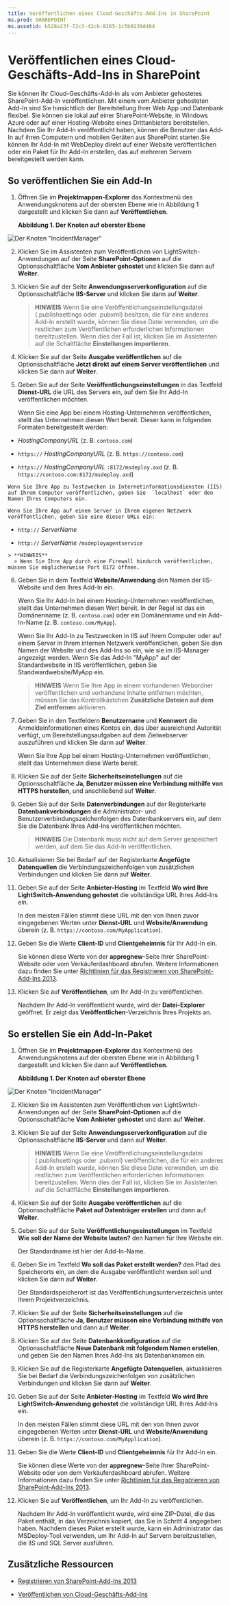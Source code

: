 ```yaml
---
title: Veröffentlichen eines Cloud-Geschäfts-Add-Ins in SharePoint
ms.prod: SHAREPOINT
ms.assetid: b528a23f-72c3-42cb-8265-1c5b9238d404
---
```



# Veröffentlichen eines Cloud-Geschäfts-Add-Ins in SharePoint
Sie können Ihr Cloud-Geschäfts-Add-In als vom Anbieter gehostetes SharePoint-Add-In veröffentlichen. Mit einem vom Anbieter gehosteten Add-In sind Sie hinsichtlich der Bereitstellung Ihrer Web App und Datenbank flexibel. Sie können sie lokal auf einer SharePoint-Website, in Windows Azure oder auf einer Hosting-Website eines Drittanbieters bereitstellen. Nachdem Sie Ihr Add-In veröffentlicht haben, können die Benutzer das Add-In auf ihren Computern und mobilen Geräten aus SharePoint starten.Sie können Ihr Add-In mit WebDeploy direkt auf einer Website veröffentlichen oder ein Paket für Ihr Add-In erstellen, das auf mehreren Servern bereitgestellt werden kann.
## So veröffentlichen Sie ein Add-In
<a name="publish"> </a>


1. Öffnen Sie im **Projektmappen-Explorer** das Kontextmenü des Anwendungsknotens auf der obersten Ebene wie in Abbildung 1 dargestellt und klicken Sie dann auf **Veröffentlichen**.

   **Abbildung 1. Der Knoten auf oberster Ebene**



![Der Knoten "IncidentManager"](images/CBA_IM_18.PNG)





2. Klicken Sie im Assistenten zum Veröffentlichen von LightSwitch-Anwendungen auf der Seite **SharePoint-Optionen** auf die Optionsschaltfläche **Vom Anbieter gehostet** und klicken Sie dann auf **Weiter**.


3. Klicken Sie auf der Seite **Anwendungsserverkonfiguration** auf die Optionsschaltfläche **IIS-Server** und klicken Sie dann auf **Weiter**.

    > **HINWEIS**
      > Wenn Sie eine Veröffentlichungseinstellungsdatei (.publishsettings oder .pubxml) besitzen, die für eine anderes Add-In erstellt wurde, können Sie diese Datei verwenden, um die restlichen zum Veröffentlichen erforderlichen Informationen bereitzustellen. Wenn dies der Fall ist, klicken Sie im Assistenten auf die Schaltfläche **Einstellungen importieren**. 
4. Klicken Sie auf der Seite **Ausgabe veröffentlichen** auf die Optionsschaltfläche **Jetzt direkt auf einem Server veröffentlichen** und klicken Sie dann auf **Weiter**.


5. Geben Sie auf der Seite **Veröffentlichungseinstellungen** in das Textfeld **Dienst-URL** die URL des Servers ein, auf dem Sie Ihr Add-In veröffentlichen möchten.

    Wenn Sie eine App bei einem Hosting-Unternehmen veröffentlichen, stellt das Unternehmen diesen Wert bereit. Dieser kann in folgenden Formaten bereitgestellt werden:

  -  _HostingCompanyURL_ (z. B. `contoso.com`)


  -  `https://` _HostingCompanyURL_ (z. B. `https://contoso.com`)


  -  `https://` _HostingCompanyURL_ `:8172/msdeploy.axd` (z. B. `https://contoso.com:8172/msdeploy.axd`)



    Wenn Sie Ihre App zu Testzwecken in Internetinformationsdiensten (IIS) auf Ihrem Computer veröffentlichen, geben Sie  `localhost` oder den Namen Ihres Computers ein.

    Wenn Sie Ihre App auf einem Server in Ihrem eigenen Netzwerk veröffentlichen, geben Sie eine dieser URLs ein:

  -  `http://` _ServerName_


  -  `http://` _ServerName_ `/msdeployagentservice`



    > **HINWEIS**
      > Wenn Sie Ihre App durch eine Firewall hindurch veröffentlichen, müssen Sie möglicherweise Port 8172 öffnen. 
6. Geben Sie in dem Textfeld **Website/Anwendung** den Namen der IIS-Website und den Ihres Add-In ein.

    Wenn Sie Ihr Add-In bei einem Hosting-Unternehmen veröffentlichen, stellt das Unternehmen diesen Wert bereit. In der Regel ist das ein Domänenname (z. B.  `contoso.com`) oder ein Domänenname und ein Add-In-Name (z. B.  `contoso.com/MyApp`).

    Wenn Sie Ihr Add-In zu Testzwecken in IIS auf Ihrem Computer oder auf einem Server in Ihrem internen Netzwerk veröffentlichen, geben Sie den Namen der Website und des Add-Ins so ein, wie sie im IIS-Manager angezeigt werden. Wenn Sie das Add-In "MyApp" auf der Standardwebsite in IIS veröffentlichen, geben Sie Standwardwebsite/MyApp ein.

    > **HINWEIS**
      > Wenn Sie Ihre App in einem vorhandenen Webordner veröffentlichen und vorhandene Inhalte entfernen möchten, müssen Sie das Kontrollkästchen **Zusätzliche Dateien auf dem Ziel entfernen** aktivieren.
7. Geben Sie in den Textfeldern **Benutzername** und **Kennwort** die Anmeldeinformationen eines Kontos ein, das über ausreichend Autorität verfügt, um Bereitstellungsaufgaben auf dem Zielwebserver auszuführen und klicken Sie dann auf **Weiter**.

    Wenn Sie Ihre App bei einem Hosting-Unternehmen veröffentlichen, stellt das Unternehmen diese Werte bereit.


8. Klicken Sie auf der Seite **Sicherheitseinstellungen** auf die Optionsschaltfläche **Ja, Benutzer müssen eine Verbindung mithilfe von HTTPS herstellen**, und anschließend auf **Weiter**.


9. Geben Sie auf der Seite **Datenverbindungen** auf der Registerkarte **Datenbankverbindungen** die Administrator- und Benutzerverbindungszeichenfolgen des Datenbankservers ein, auf dem Sie die Datenbank Ihres Add-Ins veröffentlichen möchten.

    > **HINWEIS**
      > Die Datenbank muss nicht auf dem Server gespeichert werden, auf dem Sie das Add-In veröffentlichen. 
10. Aktualisieren Sie bei Bedarf auf der Registerkarte **Angefügte Datenquellen** die Verbindungszeichenfolgen von zusätzlichen Verbindungen und klicken Sie dann auf **Weiter**.


11. Geben Sie auf der Seite **Anbieter-Hosting** im Textfeld **Wo wird Ihre LightSwitch-Anwendung gehostet** die vollständige URL Ihres Add-Ins ein.

    In den meisten Fällen stimmt diese URL mit den von Ihnen zuvor eingegebenen Werten unter **Dienst-URL** und **Website/Anwendung** überein (z. B. `https://contoso.com/MyApplication`).


12. Geben Sie die Werte **Client-ID** und **Clientgeheimnis** für Ihr Add-In ein.

    Sie können diese Werte von der **appregnew**-Seite Ihrer SharePoint-Website oder vom Verkäuferdashboard abrufen. Weitere Informationen dazu finden Sie unter  [Richtlinien für das Registrieren von SharePoint-Add-Ins 2013](http://msdn.microsoft.com/de-de/library/office/jj687469%28v=office.15%29.aspx).


13. Klicken Sie auf **Veröffentlichen**, um Ihr Add-In zu veröffentlichen.

    Nachdem Ihr Add-In veröffentlicht wurde, wird der **Datei-Explorer** geöffnet. Er zeigt das **Veröffentlichen**-Verzeichnis Ihres Projekts an.



## So erstellen Sie ein Add-In-Paket
<a name="package"> </a>


1. Öffnen Sie im **Projektmappen-Explorer** das Kontextmenü des Anwendungsknotens auf der obersten Ebene wie in Abbildung 1 dargestellt und klicken Sie dann auf **Veröffentlichen**.

   **Abbildung 1. Der Knoten auf oberster Ebene**



![Der Knoten "IncidentManager"](images/CBA_IM_18.PNG)





2. Klicken Sie im Assistenten zum Veröffentlichen von LightSwitch-Anwendungen auf der Seite **SharePoint-Optionen** auf die Optionsschaltfläche **Vom Anbieter gehostet** und dann auf **Weiter**.


3. Klicken Sie auf der Seite **Anwendungsserverkonfiguration** auf die Optionsschaltfläche **IIS-Server** und dann auf **Weiter**.

    > **HINWEIS**
      > Wenn Sie eine Veröffentlichungseinstellungsdatei (.publishsettings oder .pubxml) veröffentlichen, die für ein anderes Add-In erstellt wurde, können Sie diese Datei verwenden, um die restlichen zum Veröffentlichen erforderlichen Informationen bereitzustellen. Wenn dies der Fall ist, klicken Sie im Assistenten auf die Schaltfläche **Einstellungen importieren**. 
4. Klicken Sie auf der Seite **Ausgabe veröffentlichen** auf die Optionsschaltfläche **Paket auf Datenträger erstellen** und dann auf **Weiter**.


5. Geben Sie auf der Seite **Veröffentlichungseinstellungen** im Textfeld **Wie soll der Name der Website lauten?** den Namen für Ihre Website ein.

    Der Standardname ist hier der Add-In-Name.


6. Geben Sie im Textfeld **Wo soll das Paket erstellt werden?** den Pfad des Speicherorts ein, an dem die Ausgabe veröffentlicht werden soll und klicken Sie dann auf **Weiter**.

    Der Standardspeicherort ist das Veröffentlichungsunterverzeichnis unter Ihrem Projektverzeichnis.


7. Klicken Sie auf der Seite **Sicherheitseinstellungen** auf die Optionsschaltfläche **Ja, Benutzer müssen eine Verbindung mithilfe von HTTPS herstellen** und dann auf **Weiter**.


8. Klicken Sie auf der Seite **Datenbankkonfiguration** auf die Optionsschaltfläche **Neue Datenbank mit folgendem Namen erstellen**, und geben Sie den Namen Ihres Add-Ins als Datenbanknamen ein.


9. Klicken Sie auf die Registerkarte **Angefügte Datenquellen**, aktualisieren Sie bei Bedarf die Verbindungszeichenfolgen von zusätzlichen Verbindungen und klicken Sie dann auf **Weiter**.


10. Geben Sie auf der Seite **Anbieter-Hosting** im Textfeld **Wo wird Ihre LightSwitch-Anwendung gehostet** die vollständige URL Ihres Add-Ins ein.

    In den meisten Fällen stimmt diese URL mit den von Ihnen zuvor eingegebenen Werten unter **Dienst-URL** und **Website/Anwendung** überein (z. B. `https://contoso.com/MyApplication`).


11. Geben Sie die Werte **Client-ID** und **Clientgeheimnis** für Ihr Add-In ein.

    Sie können diese Werte von der **appregnew**-Seite Ihrer SharePoint-Website oder von dem Verkäuferdashboard abrufen. Weitere Informationen dazu finden Sie unter  [Richtlinien für das Registrieren von SharePoint-Add-Ins 2013](http://msdn.microsoft.com/de-de/library/office/jj687469%28v=office.15%29.aspx).


12. Klicken Sie auf **Veröffentlichen**, um Ihr Add-In zu veröffentlichen.

    Nachdem Ihr Add-In veröffentlicht wurde, wird eine ZIP-Datei, die das Paket enthält, in das Verzeichnis kopiert, das Sie in Schritt 4 angegeben haben. Nachdem dieses Paket erstellt wurde, kann ein Administrator das MSDeploy-Tool verwenden, um Ihr Add-In auf Servern bereitzustellen, die IIS und SQL Server ausführen.



## Zusätzliche Ressourcen
<a name="bk_addresources"> </a>


-  [Registrieren von SharePoint-Add-Ins 2013](register-sharepoint-add-ins-2013.md)


-  [Veröffentlichen von Cloud-Geschäfts-Add-Ins](publish-cloud-business-add-ins.md)



